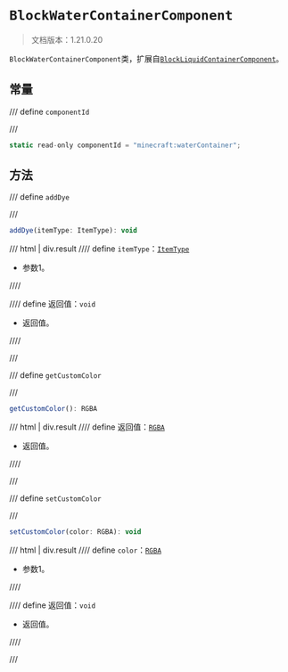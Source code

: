 # `BlockWaterContainerComponent`

> 文档版本：1.21.0.20

`BlockWaterContainerComponent`类，扩展自[`BlockLiquidContainerComponent`](./blockliquidcontainercomponent.md)。

## 常量

/// define
`componentId`


///

```js
static read-only componentId = "minecraft:waterContainer";
```


## 方法

/// define
`addDye`


///

```js
addDye(itemType: ItemType): void
```

/// html | div.result
//// define
`itemType`：[`ItemType`](./itemtype.md)

- 参数1。


////

//// define
返回值：`void`

- 返回值。


////

///


/// define
`getCustomColor`


///

```js
getCustomColor(): RGBA
```

/// html | div.result
//// define
返回值：[`RGBA`](./rgba.md)

- 返回值。


////

///


/// define
`setCustomColor`


///

```js
setCustomColor(color: RGBA): void
```

/// html | div.result
//// define
`color`：[`RGBA`](./rgba.md)

- 参数1。


////

//// define
返回值：`void`

- 返回值。


////

///

